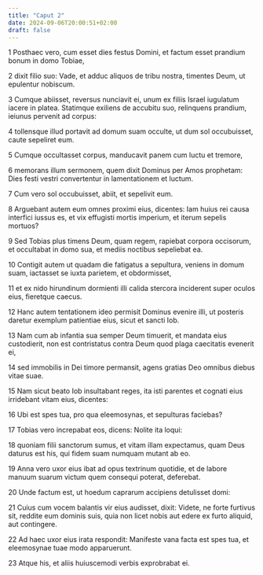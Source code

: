 ```yaml
---
title: "Caput 2"
date: 2024-09-06T20:00:51+02:00
draft: false
---
```



1 Posthaec vero, cum esset dies festus Domini, et factum esset prandium bonum in domo Tobiae,

2 dixit filio suo: Vade, et adduc aliquos de tribu nostra, timentes Deum, ut epulentur nobiscum.

3 Cumque abiisset, reversus nunciavit ei, unum ex filiis Israel iugulatum iacere in platea. Statimque exiliens de accubitu suo, relinquens prandium, ieiunus pervenit ad corpus:

4 tollensque illud portavit ad domum suam occulte, ut dum sol occubuisset, caute sepeliret eum.

5 Cumque occultasset corpus, manducavit panem cum luctu et tremore,

6 memorans illum sermonem, quem dixit Dominus per Amos prophetam: Dies festi vestri convertentur in lamentationem et luctum.

7 Cum vero sol occubuisset, abiit, et sepelivit eum.

8 Arguebant autem eum omnes proximi eius, dicentes: Iam huius rei causa interfici iussus es, et vix effugisti mortis imperium, et iterum sepelis mortuos?

9 Sed Tobias plus timens Deum, quam regem, rapiebat corpora occisorum, et occultabat in domo sua, et mediis noctibus sepeliebat ea.

10 Contigit autem ut quadam die fatigatus a sepultura, veniens in domum suam, iactasset se iuxta parietem, et obdormisset,

11 et ex nido hirundinum dormienti illi calida stercora inciderent super oculos eius, fieretque caecus.

12 Hanc autem tentationem ideo permisit Dominus evenire illi, ut posteris daretur exemplum patientiae eius, sicut et sancti Iob.

13 Nam cum ab infantia sua semper Deum timuerit, et mandata eius custodierit, non est contristatus contra Deum quod plaga caecitatis evenerit ei,

14 sed immobilis in Dei timore permansit, agens gratias Deo omnibus diebus vitae suae.

15 Nam sicut beato Iob insultabant reges, ita isti parentes et cognati eius irridebant vitam eius, dicentes:

16 Ubi est spes tua, pro qua eleemosynas, et sepulturas faciebas?

17 Tobias vero increpabat eos, dicens: Nolite ita loqui:

18 quoniam filii sanctorum sumus, et vitam illam expectamus, quam Deus daturus est his, qui fidem suam numquam mutant ab eo.

19 Anna vero uxor eius ibat ad opus textrinum quotidie, et de labore manuum suarum victum quem consequi poterat, deferebat.

20 Unde factum est, ut hoedum caprarum accipiens detulisset domi:

21 Cuius cum vocem balantis vir eius audisset, dixit: Videte, ne forte furtivus sit, reddite eum dominis suis, quia non licet nobis aut edere ex furto aliquid, aut contingere.

22 Ad haec uxor eius irata respondit: Manifeste vana facta est spes tua, et eleemosynae tuae modo apparuerunt.

23 Atque his, et aliis huiuscemodi verbis exprobrabat ei.

